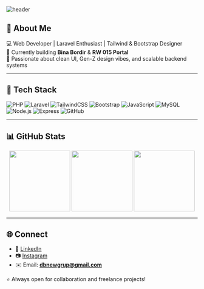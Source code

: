 <!-- Banner -->
![header](https://capsule-render.vercel.app/api?type=waving&color=gradient&height=180&section=header&text=Hi%20I'm%20DB%20Official%20👋&fontSize=30&fontAlignY=35)

## 🚀 About Me
💻 Web Developer | Laravel Enthusiast | Tailwind & Bootstrap Designer  
🌱 Currently building **Bina Bordir** & **RW 015 Portal**  
🎨 Passionate about clean UI, Gen-Z design vibes, and scalable backend systems  

---

## 🧰 Tech Stack
![PHP](https://img.shields.io/badge/PHP-777BB4?style=for-the-badge&logo=php&logoColor=white)
![Laravel](https://img.shields.io/badge/Laravel-FF2D20?style=for-the-badge&logo=laravel&logoColor=white)
![TailwindCSS](https://img.shields.io/badge/Tailwind-38B2AC?style=for-the-badge&logo=tailwind-css&logoColor=white)
![Bootstrap](https://img.shields.io/badge/Bootstrap-563D7C?style=for-the-badge&logo=bootstrap&logoColor=white)
![JavaScript](https://img.shields.io/badge/JavaScript-F7DF1E?style=for-the-badge&logo=javascript&logoColor=black)
![MySQL](https://img.shields.io/badge/MySQL-4479A1?style=for-the-badge&logo=mysql&logoColor=white)
![Node.js](https://img.shields.io/badge/Node.js-43853D?style=for-the-badge&logo=node.js&logoColor=white)
![Express](https://img.shields.io/badge/Express-000000?style=for-the-badge&logo=express&logoColor=white)
![GitHub](https://img.shields.io/badge/GitHub-181717?style=for-the-badge&logo=github&logoColor=white)

---

## 📊 GitHub Stats
<p align="center">
  <img src="https://github-readme-stats.vercel.app/api?username=dbnewgrup-afk&show_icons=true&theme=tokyonight" height="160" />
  <img src="https://github-readme-streak-stats.herokuapp.com/?user=dbnewgrup-afk&theme=tokyonight" height="160" />
  <img src="https://github-readme-stats.vercel.app/api/top-langs/?username=dbnewgrup-afk&layout=compact&theme=tokyonight" height="160" />
</p>

---

## 🌐 Connect
- 💼 [LinkedIn]([https://linkedin.com](https://www.linkedin.com/in/muhammad-iqbal-3937a9223/))  
- 📷 [Instagram]([https://instagram.com](https://www.instagram.com/mubarok_bal?igsh=YzdqZjQ0Nzk3M3N5))  
- ✉️ Email: **dbnewgrup@gmail.com**

⭐ Always open for collaboration and freelance projects!  
